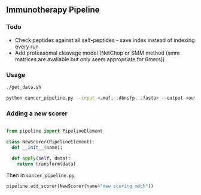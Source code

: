 ## Immunotherapy Pipeline


### Todo


- Check peptides against all self-peptides - save index instead of indexing every run
- Add proteasomal cleavage model (NetChop or SMM method (smm matrices are available but only seem appropriate for 6mers))


### Usage

```sh
./get_data.sh

python cancer_pipeline.py --input <.maf, .dbnsfp, .fasta> --output <output_file> 

```

### Adding a new scorer

```python

from pipeline import PipelineElement

class NewScorer(PipelineElement):
  def __init__(name):

  def apply(self, data):
    return transform(data)

```
Then in `cancer_pipeline.py`

```python
pipeline.add_scorer(NewScorer(name="new scoring mech"))

```


